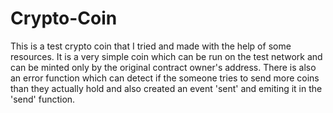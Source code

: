 # Crypto-Coin

This is a test crypto coin that I tried and made with the help of some resources. It is a very simple coin which can be run on the test network and can be minted only by the original contract owner's address.
There is also an error function which can detect if the someone tries to send more coins than they actually hold and also created an event 'sent' and emiting it in the 'send' function.
